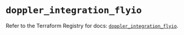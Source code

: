 # `doppler_integration_flyio`

Refer to the Terraform Registry for docs: [`doppler_integration_flyio`](https://registry.terraform.io/providers/dopplerhq/doppler/1.21.0/docs/resources/integration_flyio).
